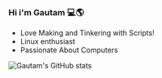 ### Hi i'm Gautam 💻🌎
- Love Making and Tinkering with Scripts!
- Linux enthusiast
- Passionate About Computers
 

![Gautam's GitHub stats](https://github-readme-stats.vercel.app/api?username=gautam4966&hide=contribs,prs)


